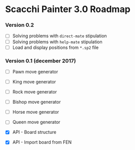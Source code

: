Scacchi Painter 3.0 Roadmap
===========================

### Version 0.2

* [ ] Solving problems with `direct-mate` stipulation
* [ ] Solving problems with `help-mate` stipulation
* [ ] Load and display positions from `*.sp2` file

### Version 0.1 (december 2017)

* [ ] Pawn move generator
* [ ] King move generator
* [ ] Rock move generator
* [ ] Bishop move generator
* [ ] Horse move generator
* [ ] Queen move generator
* [X] API - Board structure
* [X] API - Import board from FEN

